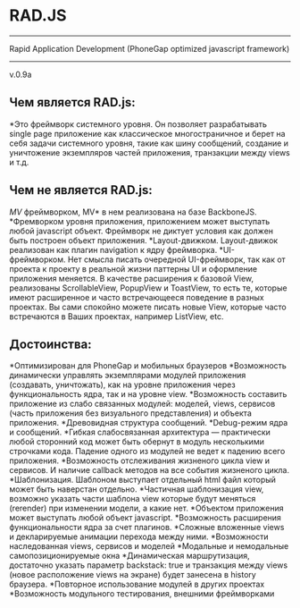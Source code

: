 RAD.JS
======
***
Rapid Application Development (PhoneGap optimized javascript framework)
***
v.0.9a

Чем является RAD.js:
---

*Это фреймворк системного уровня. Он позволяет разрабатывать single page приложение как классическое многостраничное и берет на себя задачи системного уровня, такие как шину сообщений, создание и уничтожение экземпляров частей приложения, транзакции между views и т.д.

Чем не является RAD.js:
---

*MV* фреймворком, MV* в нем реализована на базе BackboneJS.
*Фремворком уровня приложения, приложением может выступать любой javascript объект. Фреймворк не диктует условия как должен быть построен объект приложения.
*Layout-движком. Layout-движок реализован как плагин navigation к ядру фреймворка.
*UI-фреймворком. Нет смысла писать очередной UI-фреймворк, так как от проекта к проекту в реальной жизни паттерны UI и оформление приложения меняется. В качестве расширения к базовой View, реализованы ScrollableView, PopupView и ToastView, то есть те, которые имеют расширенное и часто встречающееся поведение в разных проектах. Вы сами спокойно можете писать новые View, которые часто встречаются в Ваших проектах, например ListView, etc.

Достоинства:
---

*Оптимизирован для PhoneGap и мобильных браузеров
*Возможность динамически управлять экземплярами модулей приложения (создавать, уничтожать), как на уровне приложения через функциональность ядра, так и на уровне view.
*Возможность составить приложение из слабо связанных модулей: моделей, views, сервисов (часть приложения без визуального представления) и объекта приложения.
*Древовидная структура сообщений.
*Debug-режим ядра и сообщений.
*Гибкая слабосвязанная архитектура — практически любой сторонний код может быть обернут в модуль несколькими строчками кода. Падение одного из модулей не ведет к падению всего приложения.
*Возможность отслеживания жизненого цикла view и сервисов. И наличие callback методов на все события жизненого цикла.
*Шаблонизация. Шаблоном выступает отдельный html файл который может быть наверстан отдельно.
*Частичная шаблонизация view, возможно указать части шаблона view которые будут меняться (rerender) при изменении модели, а какие нет.
*Объектом приложения может выступать любой объект javascript.
*Возможность расширения функциональности ядра за счет плагинов.
*Сложные вложенные views и декларируемые анимации перехода между ними.
*Возможности наследованная views, сервисов и моделей
*Модальные и немодальные самопозиционируемые окна
*Динамическая маршрутизация, достаточно указать параметр backstack: true и транзакция между views (новое расположение views на экране) будет занесена в history браузера.
*Повторное использование модулей в других проектах
*Возможность модульного тестирования, внешними фреймворками
